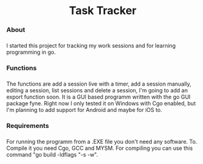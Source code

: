 <h1 align="center">Task Tracker</h1>

###

<h3 align="left">About</h3>

###

<p align="left">I started this project for tracking my work sessions and for learning programming in go.</p>

###

<h3 align="left">Functions</h3>

###

<p align="left">The functions are add a session live with a timer, add a session manually, editing a session, list sessions and delete a session, I'm going to add an export function soon. It is a GUI based programm written with the go GUI package fyne. Right now I only tested it on Windows with Cgo enabled, but I'm planning to add support for Android and maybe for iOS to.</p>

###

<h3 align="left">Requirements</h3>

###

<p align="left">For running the programm from a .EXE file you don't need any software. To. Compile it you need Cgo, GCC and MYSM. For compiling you can use this command "go build -ldflags "-s -w".</p>

###